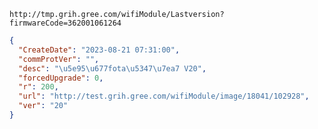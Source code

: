 `http://tmp.grih.gree.com/wifiModule/Lastversion?firmwareCode=362001061264`

```json
{
  "CreateDate": "2023-08-21 07:31:00",
  "commProtVer": "",
  "desc": "\u5e95\u677fota\u5347\u7ea7 V20",
  "forcedUpgrade": 0,
  "r": 200,
  "url": "http://test.grih.gree.com/wifiModule/image/18041/102928",
  "ver": "20"
}
```